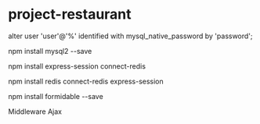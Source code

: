 # project-restaurant
 
alter user 'user'@'%' identified with mysql_native_password by 'password';

npm install mysql2 --save

npm install express-session connect-redis

npm install redis connect-redis express-session

npm install formidable --save

Middleware
Ajax